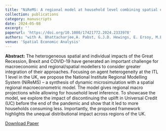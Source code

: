 ```yaml
---
title: "NiReMS: A regional model at household level combining spatial econometrics with dynamic microsimulation"
collection: publications
category: manuscripts
date: 2024-05-08
excerpt: ''
paperurl: 'https://doi.org/10.1080/17421772.2024.2333978'
authors: "with A. Bhattacharjee,A. Pabst, G.J.D. Hewings, E. Ersoy, M.E. Schaffer in "
venue: 'Spatial Economic Analysis'
---
```

**Abstract:** The heterogeneous spatial and individual impacts of the Great Recession, Brexit and COVID-19 have generated an important challenge for macroeconomic and regional/spatial modellers to consider greater integration of their approaches. Focusing on agent heterogeneity at the ITL 1 level in the UK, we propose the National Institute Regional Modelling System (NiReMS) – a synthesis of dynamic microsimulation with a spatial regional macroeconometric model. The model gives regional macro projections while allowing for household level inference. To showcase the model, we explore the impact of discontinuing the uplift in Universal Credit (UC) before the end of the pandemic and show that it led to more households consuming less. Importantly, the proposed framework highlights the unequal distributional impact across regions of the UK.

[Download Paper](https://doi.org/10.1080/17421772.2024.2333978)
